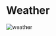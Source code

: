 # Weather


![weather](https://user-images.githubusercontent.com/59518539/78582272-69030380-780b-11ea-9977-6972b6a16b66.gif)
